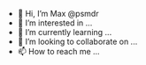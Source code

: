 - 👋 Hi, I’m Max @psmdr
- 👀 I’m interested in ...
- 🌱 I’m currently learning ...
- 💞️ I’m looking to collaborate on ...
- 📫 How to reach me ...

<!---
psmdr/psmdr is a ✨ special ✨ repository because its `README.md` (this file) appears on your GitHub profile.
You can click the Preview link to take a look at your changes.
--->
